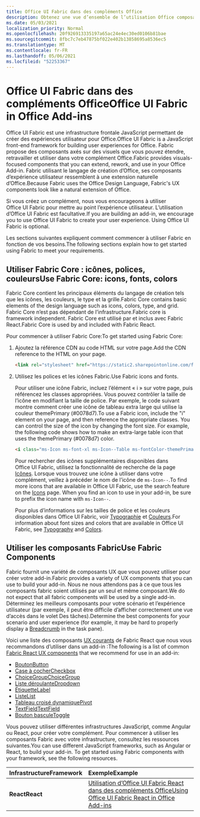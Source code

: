 ```yaml
---
title: Office UI Fabric dans des compléments Office
description: Obtenez une vue d’ensemble de l’utilisation Office composants UI Fabric dans Office des composants.
ms.date: 05/03/2021
localization_priority: Normal
ms.openlocfilehash: 20f926913335197a65ac24e4ec30ed0106b81bae
ms.sourcegitcommit: 8fbc7c7eb47875bf022e402b13858695a8536ec5
ms.translationtype: MT
ms.contentlocale: fr-FR
ms.lasthandoff: 05/06/2021
ms.locfileid: "52253367"
---
```

# <a name="office-ui-fabric-in-office-add-ins"></a><span data-ttu-id="17ba5-103">Office UI Fabric dans des compléments Office</span><span class="sxs-lookup"><span data-stu-id="17ba5-103">Office UI Fabric in Office Add-ins</span></span>

<span data-ttu-id="17ba5-104">Office UI Fabric est une infrastructure frontale JavaScript permettant de créer des expériences utilisateur pour Office.</span><span class="sxs-lookup"><span data-stu-id="17ba5-104">Office UI Fabric is a JavaScript front-end framework for building user experiences for Office.</span></span> <span data-ttu-id="17ba5-105">Fabric propose des composants axés sur des visuels que vous pouvez étendre, retravailler et utiliser dans votre complément Office.</span><span class="sxs-lookup"><span data-stu-id="17ba5-105">Fabric provides visuals-focused components that you can extend, rework, and use in your Office Add-in.</span></span> <span data-ttu-id="17ba5-106">Fabric utilisant le langage de création d’Office, ses composants d’expérience utilisateur ressemblent à une extension naturelle d’Office.</span><span class="sxs-lookup"><span data-stu-id="17ba5-106">Because Fabric uses the Office Design Language, Fabric's UX components look like a natural extension of Office.</span></span>

<span data-ttu-id="17ba5-p102">Si vous créez un complément, nous vous encourageons à utiliser Office UI Fabric pour mettre au point l’expérience utilisateur. L’utilisation d’Office UI Fabric est facultative.</span><span class="sxs-lookup"><span data-stu-id="17ba5-p102">If you are building an add-in, we encourage you to use Office UI Fabric to create your user experience. Using Office UI Fabric is optional.</span></span>

<span data-ttu-id="17ba5-109">Les sections suivantes expliquent comment commencer à utiliser Fabric en fonction de vos besoins.</span><span class="sxs-lookup"><span data-stu-id="17ba5-109">The following sections explain how to get started using Fabric to meet your requirements.</span></span>

## <a name="use-fabric-core-icons-fonts-colors"></a><span data-ttu-id="17ba5-110">Utiliser Fabric Core : icônes, polices, couleurs</span><span class="sxs-lookup"><span data-stu-id="17ba5-110">Use Fabric Core: icons, fonts, colors</span></span>

<span data-ttu-id="17ba5-111">Fabric Core contient les principaux éléments du langage de création tels que les icônes, les couleurs, le type et la grille.</span><span class="sxs-lookup"><span data-stu-id="17ba5-111">Fabric Core contains basic elements of the design language such as icons, colors, type, and grid.</span></span> <span data-ttu-id="17ba5-112">Fabric Core n’est pas dépendant de l’infrastructure.</span><span class="sxs-lookup"><span data-stu-id="17ba5-112">Fabric core is framework independent.</span></span> <span data-ttu-id="17ba5-113">Fabric Core est utilisé par et inclus avec Fabric React.</span><span class="sxs-lookup"><span data-stu-id="17ba5-113">Fabric Core is used by and included with Fabric React.</span></span>

<span data-ttu-id="17ba5-114">Pour commencer à utiliser Fabric Core:</span><span class="sxs-lookup"><span data-stu-id="17ba5-114">To get started using Fabric Core:</span></span>

1. <span data-ttu-id="17ba5-115">Ajoutez la référence CDN au code HTML sur votre page.</span><span class="sxs-lookup"><span data-stu-id="17ba5-115">Add the CDN reference to the HTML on your page.</span></span>  

    ```html
    <link rel="stylesheet" href="https://static2.sharepointonline.com/files/fabric/office-ui-fabric-core/9.6.1/css/fabric.min.css">
    ```

2. <span data-ttu-id="17ba5-116">Utilisez les polices et les icônes Fabric.</span><span class="sxs-lookup"><span data-stu-id="17ba5-116">Use Fabric icons and fonts.</span></span>

    <span data-ttu-id="17ba5-p104">Pour utiliser une icône Fabric, incluez l’élément « i » sur votre page, puis référencez les classes appropriées. Vous pouvez contrôler la taille de l’icône en modifiant la taille de police. Par exemple, le code suivant montre comment créer une icône de tableau extra large qui utilise la couleur themePrimary (#0078d7).</span><span class="sxs-lookup"><span data-stu-id="17ba5-p104">To use a Fabric icon, include the "i" element on your page, and then reference the appropriate classes. You can control the size of the icon by changing the font size. For example, the following code shows how to make an extra-large table icon that uses the themePrimary (#0078d7) color.</span></span>

    ```html
    <i class="ms-Icon ms-font-xl ms-Icon--Table ms-fontColor-themePrimary"></i>
    ```

    <span data-ttu-id="17ba5-p105">Pour rechercher des icônes supplémentaires disponibles dans Office UI Fabric, utilisez la fonctionnalité de recherche de la page [Icônes](https://developer.microsoft.com/fabric#/styles/icons). Lorsque vous trouvez une icône à utiliser dans votre complément, veillez à précéder le nom de l’icône de `ms-Icon--`.</span><span class="sxs-lookup"><span data-stu-id="17ba5-p105">To find more icons that are available in Office UI Fabric, use the search feature on the [Icons](https://developer.microsoft.com/fabric#/styles/icons) page. When you find an icon to use in your add-in, be sure to prefix the icon name with `ms-Icon--`.</span></span>

    <span data-ttu-id="17ba5-122">Pour plus d’informations sur les tailles de police et les couleurs disponibles dans Office UI Fabric, voir [Typographie](https://developer.microsoft.com/fabric#/styles/typography) et [Couleurs](https://developer.microsoft.com/fabric#/styles/colors).</span><span class="sxs-lookup"><span data-stu-id="17ba5-122">For information about font sizes and colors that are available in Office UI Fabric, see [Typography](https://developer.microsoft.com/fabric#/styles/typography) and [Colors](https://developer.microsoft.com/fabric#/styles/colors).</span></span>

## <a name="use-fabric-components"></a><span data-ttu-id="17ba5-123">Utiliser les composants Fabric</span><span class="sxs-lookup"><span data-stu-id="17ba5-123">Use Fabric Components</span></span>

<span data-ttu-id="17ba5-124">Fabric fournit une variété de composants UX que vous pouvez utiliser pour créer votre add-in.</span><span class="sxs-lookup"><span data-stu-id="17ba5-124">Fabric provides a variety of UX components that you can use to build your add-in.</span></span> <span data-ttu-id="17ba5-125">Nous ne nous attendons pas à ce que tous les composants fabric soient utilisés par un seul et même composant.</span><span class="sxs-lookup"><span data-stu-id="17ba5-125">We do not expect that all fabric components will be used by a single add-in.</span></span> <span data-ttu-id="17ba5-126">Déterminez les meilleurs composants pour votre scénario et l’expérience utilisateur [](https://developer.microsoft.com/fabric#/components/breadcrumb) (par exemple, il peut être difficile d’afficher correctement une vue d’accès dans le volet Des tâches).</span><span class="sxs-lookup"><span data-stu-id="17ba5-126">Determine the best components for your scenario and user experience (for example, it may be hard to properly display a [Breadcrumb](https://developer.microsoft.com/fabric#/components/breadcrumb) in the task pane).</span></span>

<span data-ttu-id="17ba5-127">Voici une liste des composants [UX courants](https://developer.microsoft.com/fluentui#/controls/web) de Fabric React que nous vous recommandons d’utiliser dans un add-in :</span><span class="sxs-lookup"><span data-stu-id="17ba5-127">The following is a list of common [Fabric React UX components](https://developer.microsoft.com/fluentui#/controls/web) that we recommend for use in an add-in:</span></span>

- [<span data-ttu-id="17ba5-128">Bouton</span><span class="sxs-lookup"><span data-stu-id="17ba5-128">Button</span></span>](https://developer.microsoft.com/fabric#/components/button)
- [<span data-ttu-id="17ba5-129">Case à cocher</span><span class="sxs-lookup"><span data-stu-id="17ba5-129">Checkbox</span></span>](https://developer.microsoft.com/fabric#/components/checkbox)
- [<span data-ttu-id="17ba5-130">ChoiceGroup</span><span class="sxs-lookup"><span data-stu-id="17ba5-130">ChoiceGroup</span></span>](https://developer.microsoft.com/fabric#/components/choicegroup)
- [<span data-ttu-id="17ba5-131">Liste déroulante</span><span class="sxs-lookup"><span data-stu-id="17ba5-131">Dropdown</span></span>](https://developer.microsoft.com/fabric#/components/dropdown)
- [<span data-ttu-id="17ba5-132">Étiquette</span><span class="sxs-lookup"><span data-stu-id="17ba5-132">Label</span></span>](https://developer.microsoft.com/fabric#/components/label)
- [<span data-ttu-id="17ba5-133">Liste</span><span class="sxs-lookup"><span data-stu-id="17ba5-133">List</span></span>](https://developer.microsoft.com/fabric#/components/list)
- [<span data-ttu-id="17ba5-134">Tableau croisé dynamique</span><span class="sxs-lookup"><span data-stu-id="17ba5-134">Pivot</span></span>](https://developer.microsoft.com/fabric#/components/pivot)
- [<span data-ttu-id="17ba5-135">TextField</span><span class="sxs-lookup"><span data-stu-id="17ba5-135">TextField</span></span>](https://developer.microsoft.com/fabric#/components/textfield)
- [<span data-ttu-id="17ba5-136">Bouton bascule</span><span class="sxs-lookup"><span data-stu-id="17ba5-136">Toggle</span></span>](https://developer.microsoft.com/fabric#/components/toggle)

<span data-ttu-id="17ba5-p107">Vous pouvez utiliser différentes infrastructures JavaScript, comme Angular ou React, pour créer votre complément. Pour commencer à utiliser les composants Fabric avec votre infrastructure, consultez les ressources suivantes.</span><span class="sxs-lookup"><span data-stu-id="17ba5-p107">You can use different JavaScript frameworks, such as Angular or React, to build your add-in. To get started using Fabric components with your framework, see the following resources.</span></span>

|<span data-ttu-id="17ba5-139">**Infrastructure**</span><span class="sxs-lookup"><span data-stu-id="17ba5-139">**Framework**</span></span>|<span data-ttu-id="17ba5-140">**Exemple**</span><span class="sxs-lookup"><span data-stu-id="17ba5-140">**Example**</span></span>|
|:------------|:----------|
|<span data-ttu-id="17ba5-141">**React**</span><span class="sxs-lookup"><span data-stu-id="17ba5-141">**React**</span></span>|[<span data-ttu-id="17ba5-142">Utilisation d’Office UI Fabric React dans des compléments Office</span><span class="sxs-lookup"><span data-stu-id="17ba5-142">Using Office UI Fabric React in Office Add-ins</span></span>](using-office-ui-fabric-react.md )|
